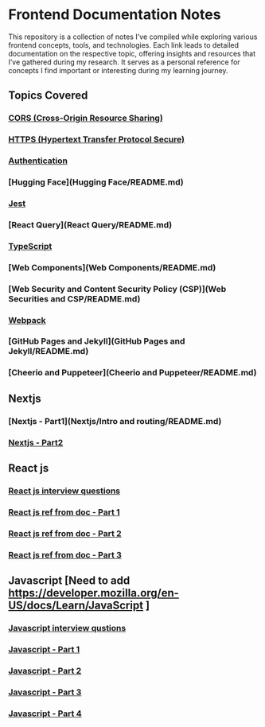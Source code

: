 # Frontend Documentation Notes

This repository is a collection of notes I've compiled while exploring various frontend concepts, tools, and technologies. Each link leads to detailed documentation on the respective topic, offering insights and resources that I’ve gathered during my research. It serves as a personal reference for concepts I find important or interesting during my learning journey.

## Topics Covered

### [CORS (Cross-Origin Resource Sharing)](CORS/README.md)

<!-- Learn about handling cross-origin requests and resolving issues related to CORS policies. -->

### [HTTPS (Hypertext Transfer Protocol Secure)](HTTPS/README.md)

<!-- Understand the importance of HTTPS in securing web communication and best practices for implementation. -->

### [Authentication](Authentication/README.md)

<!-- Explore various authentication mechanisms and how they secure web applications. -->

### [Hugging Face](Hugging Face/README.md)

<!-- Dive into the world of Hugging Face, an advanced AI platform for natural language processing. -->

### [Jest](Jest/README.md)

<!-- Discover how to write tests for your frontend applications using the powerful JavaScript testing framework, Jest. -->

### [React Query](React Query/README.md)

<!-- Learn how React Query simplifies data fetching, caching, and synchronization in React apps. -->

### [TypeScript](Typescript/README.md)

<!-- Enhance your JavaScript code with TypeScript’s static typing for better reliability and scalability. -->

### [Web Components](Web Components/README.md)

<!-- A guide to building reusable and encapsulated components using Web Components. -->

### [Web Security and Content Security Policy (CSP)](Web Securities and CSP/README.md)

<!-- Understand the critical aspects of web security and how CSP can help mitigate attacks. -->

### [Webpack](Webpack/README.md)

<!-- Master the process of bundling and optimizing your assets with Webpack, a powerful module bundler. -->

### [GitHub Pages and Jekyll](GitHub Pages and Jekyll/README.md)

<!-- A comprehensive guide to setting up and deploying static websites using GitHub Pages and Jekyll. -->

### [Cheerio and Puppeteer](Cheerio and Puppeteer/README.md)

## Nextjs

### [Nextjs - Part1](Nextjs/Intro and routing/README.md)

### [Nextjs - Part2](Nextjs/Layout/README.md)

## React js

### [React js interview questions](./Interview%20Preparation/Reactjs/)

### [React js ref from doc - Part 1](./Interview%20Preparation/Reactjs-1/)

### [React js ref from doc - Part 2](./Interview%20Preparation/Reactjs-2/)

### [React js ref from doc - Part 3](./Interview%20Preparation/Reactjs-3/)

## Javascript [Need to add https://developer.mozilla.org/en-US/docs/Learn/JavaScript ]

### [Javascript interview qustions](./Interview%20Preparation/Javascript-qa/)

### [Javascript - Part 1](./Interview%20Preparation/Javascript/)

### [Javascript - Part 2](./Interview%20Preparation/Javascript-1/)

### [Javascript - Part 3](./Interview%20Preparation/Javascript-2/)

### [Javascript - Part 4](./Interview%20Preparation/Javascript-3/)

<!-- Comprehensive Guide to Cheerio and Puppeteer -->
